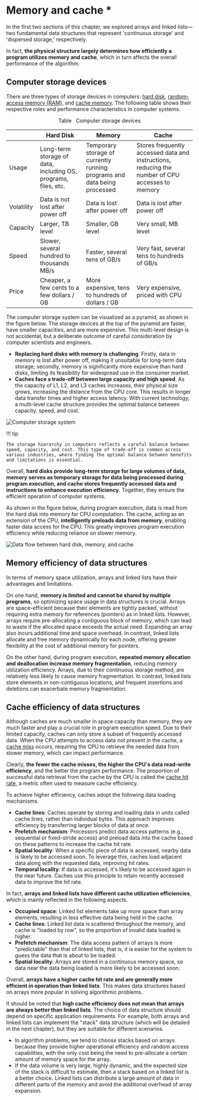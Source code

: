 # Memory and cache *

In the first two sections of this chapter, we explored arrays and linked lists—two fundamental data structures that represent 'continuous storage' and 'dispersed storage,' respectively.

In fact, **the physical structure largely determines how efficiently a program utilizes memory and cache**, which in turn affects the overall performance of the algorithm.

## Computer storage devices

There are three types of storage devices in computers: <u>hard disk</u>, <u>random-access memory (RAM)</u>, and <u>cache memory</u>. The following table shows their respective roles and performance characteristics in computer systems.

<p align="center"> Table <id> &nbsp; Computer storage devices </p>

|            | Hard Disk                                                      | Memory                                                                   | Cache                                                                                           |
| ---------- | -------------------------------------------------------------- | ------------------------------------------------------------------------ | ----------------------------------------------------------------------------------------------- |
| Usage      | Long-term storage of data, including OS, programs, files, etc. | Temporary storage of currently running programs and data being processed | Stores frequently accessed data and instructions, reducing the number of CPU accesses to memory |
| Volatility | Data is not lost after power off                               | Data is lost after power off                                             | Data is lost after power off                                                                    |
| Capacity   | Larger, TB level                                               | Smaller, GB level                                                        | Very small, MB level                                                                            |
| Speed      | Slower, several hundred to thousands MB/s                      | Faster, several tens of GB/s                                             | Very fast, several tens to hundreds of GB/s                                                     |
| Price      | Cheaper, a few cents to a few dollars / GB                            | More expensive, tens to hundreds of dollars / GB                            | Very expensive, priced with CPU                                                                 |

The computer storage system can be visualized as a pyramid, as shown in the figure below. The storage devices at the top of the pyramid are faster, have smaller capacities, and are more expensive. This multi-level design is not accidental, but a deliberate outcome of careful consideration by computer scientists and engineers.

- **Replacing hard disks with memory is challenging**. Firstly, data in memory is lost after power off, making it unsuitable for long-term data storage; secondly, memory is significantly more expensive than hard disks, limiting its feasibility for widespread use in the consumer market.
- **Caches face a trade-off between large capacity and high speed**. As the capacity of L1, L2, and L3 caches increases, their physical size grows, increasing the distance from the CPU core. This results in longer data transfer times and higher access latency. With current technology, a multi-level cache structure provides the optimal balance between capacity, speed, and cost.

![Computer storage system](ram_and_cache.assets/storage_pyramid.png)

!!! tip

    The storage hierarchy in computers reflects a careful balance between speed, capacity, and cost. This type of trade-off is common across various industries, where finding the optimal balance between benefits and limitations is essential.

Overall, **hard disks provide long-term storage for large volumes of data, memory serves as temporary storage for data being processed during program execution, and cache stores frequently accessed data and instructions to enhance execution efficiency**. Together, they ensure the efficient operation of computer systems.

As shown in the figure below, during program execution, data is read from the hard disk into memory for CPU computation. The cache, acting as an extension of the CPU, **intelligently preloads data from memory**, enabling faster data access for the CPU. This greatly improves program execution efficiency while reducing reliance on slower memory.

![Data flow between hard disk, memory, and cache](ram_and_cache.assets/computer_storage_devices.png)

## Memory efficiency of data structures

In terms of memory space utilization, arrays and linked lists have their advantages and limitations.

On one hand, **memory is limited and cannot be shared by multiple programs**, so optimizing space usage in data structures is crucial. Arrays are space-efficient because their elements are tightly packed, without requiring extra memory for references (pointers) as in linked lists. However, arrays require pre-allocating a contiguous block of memory, which can lead to waste if the allocated space exceeds the actual need. Expanding an array also incurs additional time and space overhead. In contrast, linked lists allocate and free memory dynamically for each node, offering greater flexibility at the cost of additional memory for pointers.

On the other hand, during program execution, **repeated memory allocation and deallocation increase memory fragmentation**, reducing memory utilization efficiency. Arrays, due to their continuous storage method, are relatively less likely to cause memory fragmentation. In contrast, linked lists store elements in non-contiguous locations, and frequent insertions and deletions can exacerbate memory fragmentation.

## Cache efficiency of data structures

Although caches are much smaller in space capacity than memory, they are much faster and play a crucial role in program execution speed. Due to their limited capacity, caches can only store a subset of frequently accessed data. When the CPU attempts to access data not present in the cache, a <u>cache miss</u> occurs, requiring the CPU to retrieve the needed data from slower memory, which can impact performance.

Clearly, **the fewer the cache misses, the higher the CPU's data read-write efficiency**, and the better the program performance. The proportion of successful data retrieval from the cache by the CPU is called the <u>cache hit rate</u>, a metric often used to measure cache efficiency.

To achieve higher efficiency, caches adopt the following data loading mechanisms.

- **Cache lines**: Caches operate by storing and loading data in units called cache lines, rather than individual bytes. This approach improves efficiency by transferring larger blocks of data at once.
- **Prefetch mechanism**: Processors predict data access patterns (e.g., sequential or fixed-stride access) and preload data into the cache based on these patterns to increase the cache hit rate.
- **Spatial locality**: When a specific piece of data is accessed, nearby data is likely to be accessed soon. To leverage this, caches load adjacent data along with the requested data, improving hit rates.
- **Temporal locality**: If data is accessed, it's likely to be accessed again in the near future. Caches use this principle to retain recently accessed data to improve the hit rate.

In fact, **arrays and linked lists have different cache utilization efficiencies**, which is mainly reflected in the following aspects.

- **Occupied space**: Linked list elements take up more space than array elements, resulting in less effective data being held in the cache.
- **Cache lines**: Linked list data is scattered throughout the memory, and cache is "loaded by row", so the proportion of invalid data loaded is higher.
- **Prefetch mechanism**: The data access pattern of arrays is more "predictable" than that of linked lists, that is, it is easier for the system to guess the data that is about to be loaded.
- **Spatial locality**: Arrays are stored in a continuous memory space, so data near the data being loaded is more likely to be accessed soon.

Overall, **arrays have a higher cache hit rate and are generally more efficient in operation than linked lists**. This makes data structures based on arrays more popular in solving algorithmic problems.

It should be noted that **high cache efficiency does not mean that arrays are always better than linked lists**. The choice of data structure should depend on specific application requirements. For example, both arrays and linked lists can implement the "stack" data structure (which will be detailed in the next chapter), but they are suitable for different scenarios.

- In algorithm problems, we tend to choose stacks based on arrays because they provide higher operational efficiency and random access capabilities, with the only cost being the need to pre-allocate a certain amount of memory space for the array.
- If the data volume is very large, highly dynamic, and the expected size of the stack is difficult to estimate, then a stack based on a linked list is a better choice. Linked lists can distribute a large amount of data in different parts of the memory and avoid the additional overhead of array expansion.
